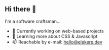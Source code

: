 ## Hi there 👋

I'm a software craftsman...
- 🔭 Currently working on web-based projects
- 🌱 Learning more about CSS & Javascript
- 📫 Reachable by e-mail: hello@elekere.dev
